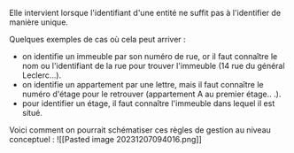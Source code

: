 Elle intervient lorsque l'identifiant d'une entité ne suffit pas à l'identifier de manière unique.

Quelques exemples de cas où cela peut arriver :
- on identifie un immeuble par son numéro de rue, or il faut connaître le nom ou l'identifiant de la rue pour trouver l'immeuble (14 rue du général Leclerc...).
- on identifie un appartement par une lettre, mais il faut connaître le numéro d'étage pour le retrouver (appartement A au premier étage.. .).
- pour identifier un étage, il faut connaître l'immeuble dans lequel il est situé.

Voici comment on pourrait schématiser ces règles de gestion au niveau conceptuel : 
![[Pasted image 20231207094016.png]]
